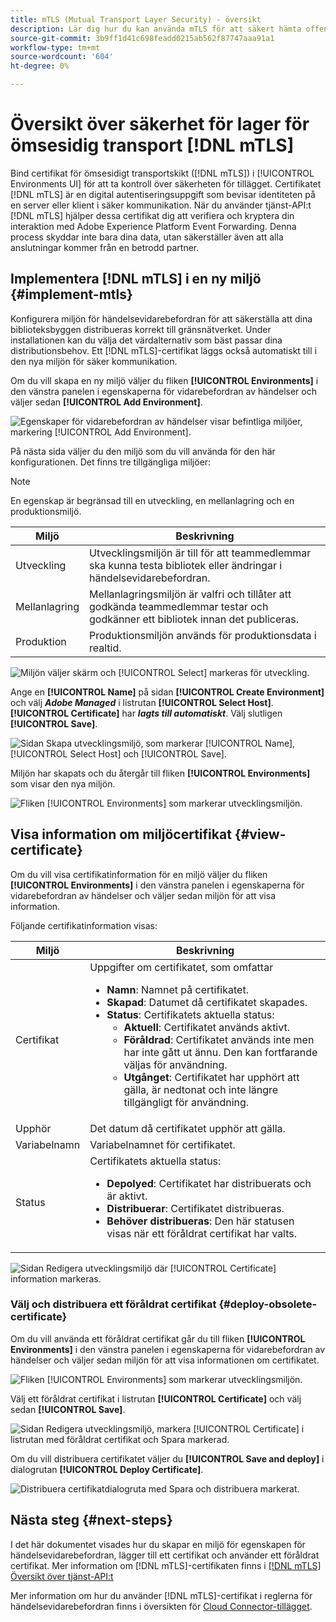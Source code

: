 ```yaml
---
title: mTLS (Mutual Transport Layer Security) - översikt
description: Lär dig hur du kan använda mTLS för att säkert hämta offentliga certifikat som utfärdats av Adobe för händelsevidarebefordran.
source-git-commit: 3b9ff1d41c698feadd0215ab562f87747aaa91a1
workflow-type: tm+mt
source-wordcount: '604'
ht-degree: 0%

---
```


# Översikt över säkerhet för lager för ömsesidig transport [!DNL mTLS]

Bind certifikat för ömsesidigt transportskikt ([!DNL mTLS]) i [!UICONTROL Environments UI] för att ta kontroll över säkerheten för tillägget. Certifikatet [!DNL mTLS] är en digital autentiseringsuppgift som bevisar identiteten på en server eller klient i säker kommunikation. När du använder tjänst-API:t [!DNL mTLS] hjälper dessa certifikat dig att verifiera och kryptera din interaktion med Adobe Experience Platform Event Forwarding. Denna process skyddar inte bara dina data, utan säkerställer även att alla anslutningar kommer från en betrodd partner.

## Implementera [!DNL mTLS] i en ny miljö {#implement-mtls}

Konfigurera miljön för händelsevidarebefordran för att säkerställa att dina biblioteksbyggen distribueras korrekt till gränsnätverket. Under installationen kan du välja det värdalternativ som bäst passar dina distributionsbehov. Ett [!DNL mTLS]-certifikat läggs också automatiskt till i den nya miljön för säker kommunikation.

Om du vill skapa en ny miljö väljer du fliken **[!UICONTROL Environments]** i den vänstra panelen i egenskaperna för vidarebefordran av händelser och väljer sedan **[!UICONTROL Add Environment]**.

![Egenskaper för vidarebefordran av händelser visar befintliga miljöer, markering [!UICONTROL Add Environment].](../../../images/extensions/server/cloud-connector/add-environment.png)

På nästa sida väljer du den miljö som du vill använda för den här konfigurationen. Det finns tre tillgängliga miljöer:

>[!NOTE]
>
>En egenskap är begränsad till en utveckling, en mellanlagring och en produktionsmiljö.

| Miljö | Beskrivning |
| --- | --- |
| Utveckling | Utvecklingsmiljön är till för att teammedlemmar ska kunna testa bibliotek eller ändringar i händelsevidarebefordran. |
| Mellanlagring | Mellanlagringsmiljön är valfri och tillåter att godkända teammedlemmar testar och godkänner ett bibliotek innan det publiceras. |
| Produktion | Produktionsmiljön används för produktionsdata i realtid. |

![Miljön väljer skärm och [!UICONTROL Select] markeras för utveckling.](../../../images/extensions/server/cloud-connector/select-environment.png)

Ange en **[!UICONTROL Name]** på sidan **[!UICONTROL Create Environment]** och välj ***Adobe Managed*** i listrutan **[!UICONTROL Select Host]**. **[!UICONTROL Certificate]** har ***lagts till automatiskt***. Välj slutligen **[!UICONTROL Save]**.

![Sidan Skapa utvecklingsmiljö, som markerar [!UICONTROL Name], [!UICONTROL Select Host] och [!UICONTROL Save].](../../../images/extensions/server/cloud-connector/create-environment.png)

Miljön har skapats och du återgår till fliken **[!UICONTROL Environments]** som visar den nya miljön.

![Fliken [!UICONTROL Environments] som markerar utvecklingsmiljön.](../../../images/extensions/server/cloud-connector/new-environment-created.png)

## Visa information om miljöcertifikat {#view-certificate}

Om du vill visa certifikatinformation för en miljö väljer du fliken **[!UICONTROL Environments]** i den vänstra panelen i egenskaperna för vidarebefordran av händelser och väljer sedan miljön för att visa information.

Följande certifikatinformation visas:

| Miljö | Beskrivning |
| --- | --- |
| Certifikat | Uppgifter om certifikatet, som omfattar<ul><li>**Namn**: Namnet på certifikatet.</li><li>**Skapad**: Datumet då certifikatet skapades.</li><li>**Status**: Certifikatets aktuella status:<ul><li>**Aktuell**: Certifikatet används aktivt.</li><li>**Föråldrad**: Certifikatet används inte men har inte gått ut ännu. Den kan fortfarande väljas för användning.</li><li>**Utgånget**: Certifikatet har upphört att gälla, är nedtonat och inte längre tillgängligt för användning.</li></ul></ul> |
| Upphör | Det datum då certifikatet upphör att gälla. |
| Variabelnamn | Variabelnamnet för certifikatet. |
| Status | Certifikatets aktuella status:<ul><li>**Depolyed**: Certifikatet har distribuerats och är aktivt.</li><li>**Distribuerar**: Certifikatet distribueras.</li><li>**Behöver distribueras**: Den här statusen visas när ett föråldrat certifikat har valts.</li></ul> |

![Sidan Redigera utvecklingsmiljö där [!UICONTROL Certificate] information markeras.](../../../images/extensions/server/cloud-connector/create-environment.png)

### Välj och distribuera ett föråldrat certifikat {#deploy-obsolete-certificate}

Om du vill använda ett föråldrat certifikat går du till fliken **[!UICONTROL Environments]** i den vänstra panelen i egenskaperna för vidarebefordran av händelser och väljer sedan miljön för att visa informationen om certifikatet.

![Fliken [!UICONTROL Environments] som markerar utvecklingsmiljön.](../../../images/extensions/server/cloud-connector/new-environment-created.png)

Välj ett föråldrat certifikat i listrutan **[!UICONTROL Certificate]** och välj sedan **[!UICONTROL Save]**.

![Sidan Redigera utvecklingsmiljö, markera [!UICONTROL Certificate] i listrutan med föråldrat certifikat och Spara markerad.](../../../images/extensions/server/cloud-connector/obsolete-certificate.png)

Om du vill distribuera certifikatet väljer du **[!UICONTROL Save and deploy]** i dialogrutan **[!UICONTROL Deploy Certificate]**.

![Distribuera certifikatdialogruta med Spara och distribuera markerat.](../../../images/extensions/server/cloud-connector/obsolete-certificate-deploy.png)


## Nästa steg {#next-steps}

I det här dokumentet visades hur du skapar en miljö för egenskapen för händelsevidarebefordran, lägger till ett certifikat och använder ett föråldrat certifikat. Mer information om [!DNL mTLS]-certifikaten finns i [[!DNL mTLS] Översikt över tjänst-API:t](../../../../data-governance/mtls-api/overview.md)

Mer information om hur du använder [!DNL mTLS]-certifikat i reglerna för händelsevidarebefordran finns i översikten för [Cloud Connector-tillägget](../cloud-connector/overview.md/#mtls-rules).
